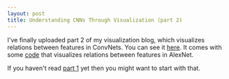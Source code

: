 ```yaml
---
layout: post
title: Understanding CNNs Through Visualization (part 2)
---
```


I've finally uploaded part 2 of my visualization blog, which visualizes relations
between features in ConvNets. You can see it [here](/why_cat_2/).
It comes with some [code](https://github.com/mcogswell/cnn_treevis)
that visualizes relations between features in AlexNet.

If you haven't read [part 1](/why_cat/) yet then you might want to start
with that.
